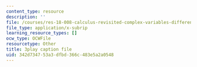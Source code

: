 ```yaml
---
content_type: resource
description: ''
file: /courses/res-18-008-calculus-revisited-complex-variables-differential-equations-and-linear-algebra-fall-2011/342d734753a3dfbd366c483e5a2a0548_anICA1XFJ_M.srt
file_type: application/x-subrip
learning_resource_types: []
ocw_type: OCWFile
resourcetype: Other
title: 3play caption file
uid: 342d7347-53a3-dfbd-366c-483e5a2a0548
---
```

